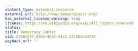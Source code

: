 ```yaml
---
content_type: external-resource
external_url: http://www.democracyctr.org/
has_external_license_warning: true
license: https://en.wikipedia.org/wiki/All_rights_reserved
status: ''
title: Democracy Center
uid: 02b8c637-d950-40af-91c1-3fc26a5a374b
wayback_url: ''
---
```

